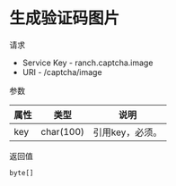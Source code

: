 # 生成验证码图片

请求
- Service Key - ranch.captcha.image
- URI - /captcha/image

参数

|属性|类型|说明|
|---|---|---|
|key|char(100)|引用key，必须。|

返回值
```image/jgeg
byte[]
```
